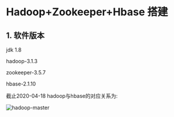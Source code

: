 # Hadoop+Zookeeper+Hbase 搭建

## 1. 软件版本

jdk 1.8

hadoop-3.1.3

zookeeper-3.5.7

hbase-2.1.10

截止2020-04-18 hadoop与hbase的对应关系为:

![hadoop-master](C:\Users\T460P\Desktop\relation.png)